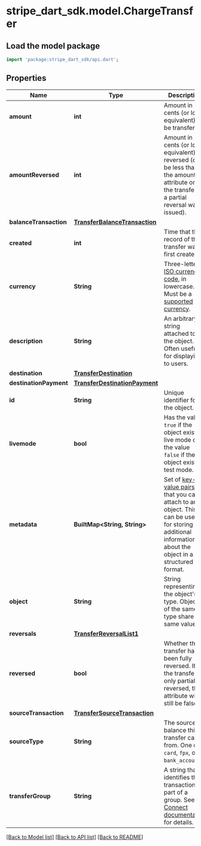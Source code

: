 # stripe_dart_sdk.model.ChargeTransfer

## Load the model package
```dart
import 'package:stripe_dart_sdk/api.dart';
```

## Properties
Name | Type | Description | Notes
------------ | ------------- | ------------- | -------------
**amount** | **int** | Amount in cents (or local equivalent) to be transferred. | 
**amountReversed** | **int** | Amount in cents (or local equivalent) reversed (can be less than the amount attribute on the transfer if a partial reversal was issued). | 
**balanceTransaction** | [**TransferBalanceTransaction**](TransferBalanceTransaction.md) |  | [optional] 
**created** | **int** | Time that this record of the transfer was first created. | 
**currency** | **String** | Three-letter [ISO currency code](https://www.iso.org/iso-4217-currency-codes.html), in lowercase. Must be a [supported currency](https://stripe.com/docs/currencies). | 
**description** | **String** | An arbitrary string attached to the object. Often useful for displaying to users. | [optional] 
**destination** | [**TransferDestination**](TransferDestination.md) |  | [optional] 
**destinationPayment** | [**TransferDestinationPayment**](TransferDestinationPayment.md) |  | [optional] 
**id** | **String** | Unique identifier for the object. | 
**livemode** | **bool** | Has the value `true` if the object exists in live mode or the value `false` if the object exists in test mode. | 
**metadata** | **BuiltMap&lt;String, String&gt;** | Set of [key-value pairs](https://stripe.com/docs/api/metadata) that you can attach to an object. This can be useful for storing additional information about the object in a structured format. | 
**object** | **String** | String representing the object's type. Objects of the same type share the same value. | 
**reversals** | [**TransferReversalList1**](TransferReversalList1.md) |  | 
**reversed** | **bool** | Whether the transfer has been fully reversed. If the transfer is only partially reversed, this attribute will still be false. | 
**sourceTransaction** | [**TransferSourceTransaction**](TransferSourceTransaction.md) |  | [optional] 
**sourceType** | **String** | The source balance this transfer came from. One of `card`, `fpx`, or `bank_account`. | [optional] 
**transferGroup** | **String** | A string that identifies this transaction as part of a group. See the [Connect documentation](https://stripe.com/docs/connect/separate-charges-and-transfers#transfer-options) for details. | [optional] 

[[Back to Model list]](../README.md#documentation-for-models) [[Back to API list]](../README.md#documentation-for-api-endpoints) [[Back to README]](../README.md)


